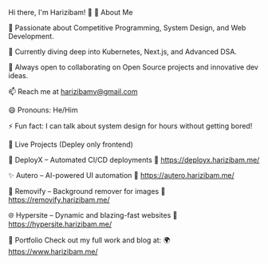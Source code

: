 Hi there, I'm Harizibam! 👋
🚀 About Me

👀 Passionate about Competitive Programming, System Design, and Web Development.

🌱 Currently diving deep into Kubernetes, Next.js, and Advanced DSA.

💞 Always open to collaborating on Open Source projects and innovative dev ideas.

📫 Reach me at harizibamv@gmail.com

😄 Pronouns: He/Him

⚡ Fun fact: I can talk about system design for hours without getting bored!

🔗 Live Projects (Depley only frontend)

🚀 DeployX – Automated CI/CD deployments
🔗 https://deployx.harizibam.me/

✨ Autero – AI-powered UI automation
🔗 https://autero.harizibam.me/

🎨 Removify – Background remover for images
🔗 https://removify.harizibam.me/

🌐 Hypersite – Dynamic and blazing-fast websites
🔗 https://hypersite.harizibam.me/

📁 Portfolio
Check out my full work and blog at:
🌍 https://www.harizibam.me/

<!--- h4r1z1b4mx/h4r1z1b4mx is a ✨ special ✨ repository because its `README.md` (this file) appears on your GitHub profile. You can click the Preview link to take a look at your changes. --->
